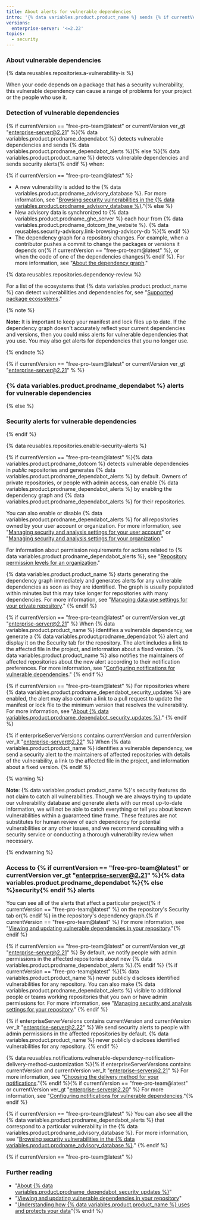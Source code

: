 ```yaml
---
title: About alerts for vulnerable dependencies
intro: '{% data variables.product.product_name %} sends {% if currentVersion == "free-pro-team@latest" or currentVersion ver_gt "enterprise-server@2.21" %}{% data variables.product.prodname_dependabot_alerts %}{% else %}security alerts{% endif %} when we detect vulnerabilities affecting your repository.'
versions:
  enterprise-server: '<=2.22'
topics:
  - security
---
```

 
### About vulnerable dependencies

{% data reusables.repositories.a-vulnerability-is %}

When your code depends on a package that has a security vulnerability, this vulnerable dependency can cause a range of problems for your project or the people who use it.

### Detection of vulnerable dependencies

 {% if currentVersion == "free-pro-team@latest" or currentVersion ver_gt "enterprise-server@2.21" %}{% data variables.product.prodname_dependabot %} detects vulnerable dependencies and sends {% data variables.product.prodname_dependabot_alerts %}{% else %}{% data variables.product.product_name %} detects vulnerable dependencies and sends security alerts{% endif %} when:

{% if currentVersion == "free-pro-team@latest" %}
- A new vulnerability is added to the {% data variables.product.prodname_advisory_database %}. For more information, see "[Browsing security vulnerabilities in the {% data variables.product.prodname_advisory_database %}](/github/managing-security-vulnerabilities/browsing-security-vulnerabilities-in-the-github-advisory-database)."{% else %}
- New advisory data is synchronized to {% data variables.product.prodname_ghe_server %} each hour from {% data variables.product.prodname_dotcom_the_website %}. {% data reusables.security-advisory.link-browsing-advisory-db %}{% endif %}
- The dependency graph for a repository changes. For example, when a contributor pushes a commit to change the packages or versions it depends on{% if currentVersion == "free-pro-team@latest" %}, or when the code of one of the dependencies changes{% endif %}. For more information, see "[About the dependency graph](/github/visualizing-repository-data-with-graphs/about-the-dependency-graph)."

{% data reusables.repositories.dependency-review %}

For a list of the ecosystems that {% data variables.product.product_name %} can detect vulnerabilities and dependencies for, see "[Supported package ecosystems](/github/visualizing-repository-data-with-graphs/about-the-dependency-graph#supported-package-ecosystems)."

{% note %}

**Note:** It is important to keep your manifest and lock files up to date. If the dependency graph doesn't accurately reflect your current dependencies and versions, then you could miss alerts for vulnerable dependencies that you use. You may also get alerts for dependencies that you no longer use.

{% endnote %}

{% if currentVersion == "free-pro-team@latest" or currentVersion ver_gt "enterprise-server@2.21" % %}
### {% data variables.product.prodname_dependabot %} alerts for vulnerable dependencies
{% else %}
### Security alerts for vulnerable dependencies
{% endif %}

{% data reusables.repositories.enable-security-alerts %}

{% if currentVersion == "free-pro-team@latest" %}{% data variables.product.prodname_dotcom %} detects vulnerable dependencies in _public_ repositories and generates {% data variables.product.prodname_dependabot_alerts %} by default. Owners of private repositories, or people with admin access, can enable {% data variables.product.prodname_dependabot_alerts %} by enabling the dependency graph and {% data variables.product.prodname_dependabot_alerts %} for their repositories.

You can also enable or disable {% data variables.product.prodname_dependabot_alerts %} for all repositories owned by your user account or organization. For more information, see "[Managing security and analysis settings for your user account](/github/setting-up-and-managing-your-github-user-account/managing-security-and-analysis-settings-for-your-user-account)" or "[Managing security and analysis settings for your organization](/organizations/collaborating-with-groups-in-organizations/managing-security-and-analysis-settings-for-your-organization)."

For information about permission requirements for actions related to {% data variables.product.prodname_dependabot_alerts %}, see "[Repository permission levels for an organization](/organizations/collaborating-with-groups-in-organizations/repository-permission-levels-for-an-organization#permission-requirements-for-security-features)."

{% data variables.product.product_name %} starts generating the dependency graph immediately and generates alerts for any vulnerable dependencies as soon as they are identified. The graph is usually populated within minutes but this may take longer for repositories with many dependencies. For more information, see "[Managing data use settings for your private repository](/github/understanding-how-github-uses-and-protects-your-data/managing-data-use-settings-for-your-private-repository)."
{% endif %}

{% if currentVersion == "free-pro-team@latest" or currentVersion ver_gt "enterprise-server@2.21" %}
When {% data variables.product.product_name %} identifies a vulnerable dependency, we generate a {% data variables.product.prodname_dependabot %} alert and display it on the Security tab for the repository. The alert includes a link to the affected file in the project, and information about a fixed version. {% data variables.product.product_name %} also notifies the maintainers of affected repositories about the new alert according to their notification preferences. For more information, see "[Configuring notifications for vulnerable dependencies](/github/managing-security-vulnerabilities/configuring-notifications-for-vulnerable-dependencies)."
{% endif %}

{% if currentVersion == "free-pro-team@latest" %}
For repositories where {% data variables.product.prodname_dependabot_security_updates %} are enabled, the alert may also contain a link to a pull request to update the manifest or lock file to the minimum version that resolves the vulnerability. For more information, see "[About {% data variables.product.prodname_dependabot_security_updates %}](/github/managing-security-vulnerabilities/about-dependabot-security-updates)."
{% endif %}

{% if enterpriseServerVersions contains currentVersion and currentVersion ver_lt "enterprise-server@2.22" %}
When {% data variables.product.product_name %} identifies a vulnerable dependency, we send a security alert to the maintainers of affected repositories with details of the vulnerability, a link to the affected file in the project, and information about a fixed version. 
{% endif %}

{% warning %}

**Note**: {% data variables.product.product_name %}'s security features do not claim to catch all vulnerabilities. Though we are always trying to update our vulnerability database and generate alerts with our most up-to-date information, we will not be able to catch everything or tell you about known vulnerabilities within a guaranteed time frame. These features are not substitutes for human review of each dependency for potential vulnerabilities or any other issues, and we recommend consulting with a security service or conducting a thorough vulnerability review when necessary.

{% endwarning %}

### Access to {% if currentVersion == "free-pro-team@latest" or currentVersion ver_gt "enterprise-server@2.21" %}{% data variables.product.prodname_dependabot %}{% else %}security{% endif %} alerts

You can see all of the alerts that affect a particular project{% if currentVersion == "free-pro-team@latest" %} on the repository's Security tab or{% endif %} in the repository's dependency graph.{% if currentVersion == "free-pro-team@latest" %} For more information, see "[Viewing and updating vulnerable dependencies in your repository](/github/managing-security-vulnerabilities/viewing-and-updating-vulnerable-dependencies-in-your-repository)."{% endif %}

{% if currentVersion == "free-pro-team@latest" or currentVersion ver_gt "enterprise-server@2.21" %}
By default, we notify people with admin permissions in the affected repositories about new {% data variables.product.prodname_dependabot_alerts %}.{% endif %} {% if currentVersion == "free-pro-team@latest" %}{% data variables.product.product_name %} never publicly discloses identified vulnerabilities for any repository. You can also make {% data variables.product.prodname_dependabot_alerts %} visible to additional people or teams working repositories that you own or have admin permissions for. For more information, see "[Managing security and analysis settings for your repository](/github/administering-a-repository/managing-security-and-analysis-settings-for-your-repository#granting-access-to-security-alerts)."
{% endif %}

{% if enterpriseServerVersions contains currentVersion and currentVersion ver_lt "enterprise-server@2.22" %}
We send security alerts to people with admin permissions in the affected repositories by default. {% data variables.product.product_name %} never publicly discloses identified vulnerabilities for any repository.
{% endif %}

{% data reusables.notifications.vulnerable-dependency-notification-delivery-method-customization %}{% if enterpriseServerVersions contains currentVersion and currentVersion ver_lt "enterprise-server@2.21" %} For more information, see "[Choosing the delivery method for your notifications](/github/receiving-notifications-about-activity-on-github/choosing-the-delivery-method-for-your-notifications)."{% endif %}{% if currentVersion == "free-pro-team@latest" or currentVersion ver_gt "enterprise-server@2.20" %} For more information, see "[Configuring notifications for vulnerable dependencies](/github/managing-security-vulnerabilities/configuring-notifications-for-vulnerable-dependencies)."{% endif %}

{% if currentVersion == "free-pro-team@latest" %} 
You can also see all the {% data variables.product.prodname_dependabot_alerts %} that correspond to a particular vulnerability in the {% data variables.product.prodname_advisory_database %}. For more information, see "[Browsing security vulnerabilities in the {% data variables.product.prodname_advisory_database %}](/github/managing-security-vulnerabilities/browsing-security-vulnerabilities-in-the-github-advisory-database#viewing-your-vulnerable-repositories)."
{% endif %}

{% if currentVersion == "free-pro-team@latest" %}
### Further reading

- "[About {% data variables.product.prodname_dependabot_security_updates %}](/github/managing-security-vulnerabilities/about-dependabot-security-updates)"
- "[Viewing and updating vulnerable dependencies in your repository](/articles/viewing-and-updating-vulnerable-dependencies-in-your-repository)"
- "[Understanding how {% data variables.product.product_name %} uses and protects your data](/categories/understanding-how-github-uses-and-protects-your-data)"{% endif %}
